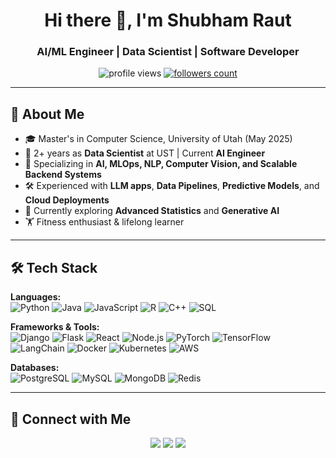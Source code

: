 <!-- Profile Header -->
<h1 align="center">Hi there 👋, I'm Shubham Raut</h1>
<h3 align="center">AI/ML Engineer | Data Scientist | Software Developer</h3>

<p align="center">
  <img src="https://komarev.com/ghpvc/?username=rautshubham28&label=Profile%20Views&color=0e75b6&style=flat" alt="profile views" />
  <a href="https://github.com/rautshubham28?tab=followers">
    <img src="https://img.shields.io/github/followers/rautshubham28?label=Followers&style=social" alt="followers count">
  </a>
</p>

---

## 🚀 About Me
- 🎓 Master's in Computer Science, University of Utah (May 2025)
- 💼 2+ years as **Data Scientist** at UST | Current **AI Engineer**
- 🤖 Specializing in **AI, MLOps, NLP, Computer Vision, and Scalable Backend Systems**
- 🛠 Experienced with **LLM apps**, **Data Pipelines**, **Predictive Models**, and **Cloud Deployments**
- 🌱 Currently exploring **Advanced Statistics** and **Generative AI**
- 🏋️ Fitness enthusiast & lifelong learner

---

## 🛠 Tech Stack

**Languages:**  
![Python](https://img.shields.io/badge/-Python-3776AB?logo=python&logoColor=white) 
![Java](https://img.shields.io/badge/-Java-007396?logo=java&logoColor=white) 
![JavaScript](https://img.shields.io/badge/-JavaScript-F7DF1E?logo=javascript&logoColor=black) 
![R](https://img.shields.io/badge/-R-276DC3?logo=r&logoColor=white) 
![C++](https://img.shields.io/badge/-C++-00599C?logo=cplusplus&logoColor=white) 
![SQL](https://img.shields.io/badge/-SQL-4479A1?logo=mysql&logoColor=white)

**Frameworks & Tools:**  
![Django](https://img.shields.io/badge/-Django-092E20?logo=django&logoColor=white)
![Flask](https://img.shields.io/badge/-Flask-000000?logo=flask&logoColor=white)
![React](https://img.shields.io/badge/-React-61DAFB?logo=react&logoColor=black)
![Node.js](https://img.shields.io/badge/-Node.js-339933?logo=node.js&logoColor=white)
![PyTorch](https://img.shields.io/badge/-PyTorch-EE4C2C?logo=pytorch&logoColor=white)
![TensorFlow](https://img.shields.io/badge/-TensorFlow-FF6F00?logo=tensorflow&logoColor=white)
![LangChain](https://img.shields.io/badge/-LangChain-0E76A8?logo=chainlink&logoColor=white)
![Docker](https://img.shields.io/badge/-Docker-2496ED?logo=docker&logoColor=white)
![Kubernetes](https://img.shields.io/badge/-Kubernetes-326CE5?logo=kubernetes&logoColor=white)
![AWS](https://img.shields.io/badge/-AWS-232F3E?logo=amazon-aws&logoColor=white)

**Databases:**  
![PostgreSQL](https://img.shields.io/badge/-PostgreSQL-336791?logo=postgresql&logoColor=white)
![MySQL](https://img.shields.io/badge/-MySQL-4479A1?logo=mysql&logoColor=white)
![MongoDB](https://img.shields.io/badge/-MongoDB-47A248?logo=mongodb&logoColor=white)
![Redis](https://img.shields.io/badge/-Redis-DC382D?logo=redis&logoColor=white)

---

## 🤝 Connect with Me
<p align="center">
  <a href="mailto:rautshubham28@gmail.com"><img src="https://img.shields.io/badge/Email-D14836?logo=gmail&logoColor=white"></a>
  <a href="https://www.linkedin.com/in/shubham-g-raut"><img src="https://img.shields.io/badge/LinkedIn-blue?logo=linkedin&logoColor=white"></a>
  <a href="https://github.com/rautshubham28"><img src="https://img.shields.io/badge/GitHub-181717?logo=github&logoColor=white"></a>
</p>
